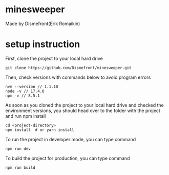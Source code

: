 # minesweeper
Made by Dismefront(Erik Romaikin)

# setup instruction
First, clone the project to your local hard drive
```
git clone https://github.com/Dismefront/minesweeper.git
```
Then, check versions with commands below to avoid program errors
```
nvm --version // 1.1.10
node -v // 17.4.0
npm -v // 8.5.1
```
As soon as you cloned the project to your local hard drive and checked the environment versions, 
you should head over to the folder with the project and run npm install
```
cd <project-directory>
npm install  # or yarn install
```
To run the project in developer mode, you can type command
```
npm run dev
```
To build the project for production, you can type command
```
npm run build
```
